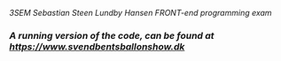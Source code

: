 *3SEM Sebastian Steen Lundby Hansen FRONT-end programming exam*
### *A running version of the code, can be found at https://www.svendbentsballonshow.dk*


